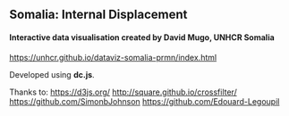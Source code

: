 ## Somalia: Internal Displacement 
#### Interactive data visualisation created by David Mugo, UNHCR Somalia

https://unhcr.github.io/dataviz-somalia-prmn/index.html

Developed using **dc.js**. 

Thanks to:
https://d3js.org/
http://square.github.io/crossfilter/
https://github.com/SimonbJohnson
https://github.com/Edouard-Legoupil
